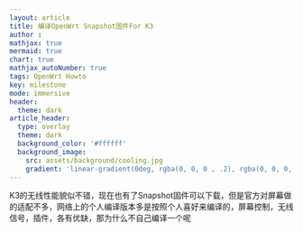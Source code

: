 ```yaml
---
layout: article
title: 编译OpenWrt Snapshot固件For K3
author :
mathjax: true
mermaid: true
chart: true
mathjax_autoNumber: true
tags: OpenWrt Howto
key: milestone
mode: immersive
header:
  theme: dark
article_header:
  type: overlay
  theme: dark
  background_color: '#ffffff'
  background_image:
    src: assets/background/cooling.jpg
    gradient: 'linear-gradient(0deg, rgba(0, 0, 0 , .2), rgba(0, 0, 0, .2))'
---
```


K3的无线性能貌似不错，现在也有了Snapshot固件可以下载，但是官方对屏幕做的适配不多，网络上的个人编译版本多是按照个人喜好来编译的，屏幕控制，无线信号，插件，各有优缺，那为什么不自己编译一个呢
<!--more-->


